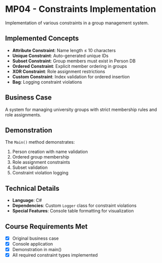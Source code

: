 # MP04 - Constraints Implementation

Implementation of various constraints in a group management system.

## Implemented Concepts
- **Attribute Constraint**: Name length ≤ 10 characters
- **Unique Constraint**: Auto-generated unique IDs
- **Subset Constraint**: Group members must exist in Person DB
- **Ordered Constraint**: Explicit member ordering in groups
- **XOR Constraint**: Role assignment restrictions
- **Custom Constraint**: Index validation for ordered insertion
- **Bag**: Logging constraint violations

## Business Case
A system for managing university groups with strict membership rules and role assignments.

## Demonstration
The `Main()` method demonstrates:
1. Person creation with name validation
2. Ordered group membership
3. Role assignment constraints
4. Subset validation
5. Constraint violation logging

## Technical Details
- **Language**: C#
- **Dependencies**: Custom `Logger` class for constraint violations
- **Special Features**: Console table formatting for visualization

## Course Requirements Met
- [x] Original business case
- [x] Console application
- [x] Demonstration in main()
- [x] All required constraint types implemented